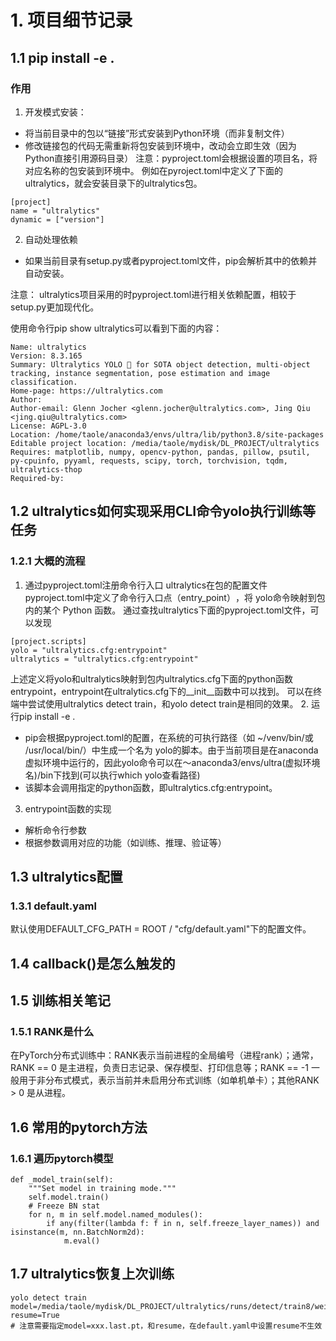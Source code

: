 # 1. 项目细节记录

## 1.1 pip install -e .
### 作用
1. 开发模式安装：
* 将当前目录中的包以“链接”形式安装到Python环境（而非复制文件）
* 修改链接包的代码无需重新将包安装到环境中，改动会立即生效（因为Python直接引用源码目录）
注意：pyproject.toml会根据设置的项目名，将对应名称的包安装到环境中。
例如在pyroject.toml中定义了下面的ultralytics，就会安装目录下的ultralytics包。
```
[project]
name = "ultralytics"
dynamic = ["version"]
```

2. 自动处理依赖
* 如果当前目录有setup.py或者pyproject.toml文件，pip会解析其中的依赖并自动安装。

注意：
ultralytics项目采用的时pyproject.toml进行相关依赖配置，相较于setup.py更加现代化。

使用命令行pip show ultralytics可以看到下面的内容：
```
Name: ultralytics
Version: 8.3.165
Summary: Ultralytics YOLO 🚀 for SOTA object detection, multi-object tracking, instance segmentation, pose estimation and image classification.
Home-page: https://ultralytics.com
Author: 
Author-email: Glenn Jocher <glenn.jocher@ultralytics.com>, Jing Qiu <jing.qiu@ultralytics.com>
License: AGPL-3.0
Location: /home/taole/anaconda3/envs/ultra/lib/python3.8/site-packages
Editable project location: /media/taole/mydisk/DL_PROJECT/ultralytics
Requires: matplotlib, numpy, opencv-python, pandas, pillow, psutil, py-cpuinfo, pyyaml, requests, scipy, torch, torchvision, tqdm, ultralytics-thop
Required-by: 
```

## 1.2 ultralytics如何实现采用CLI命令yolo执行训练等任务
### 1.2.1 大概的流程
1. 通过pyproject.toml注册命令行入口
ultralytics在包的配置文件pyproject.toml中定义了​​命令行入口点（entry_point）​​，将 yolo命令映射到包内的某个 Python 函数。
通过查找ultralytics下面的pyproject.toml文件，可以发现
```
[project.scripts]
yolo = "ultralytics.cfg:entrypoint"
ultralytics = "ultralytics.cfg:entrypoint"
```
上述定义将yolo和ultralytics映射到包内ultralytics.cfg下面的python函数entrypoint，entrypoint在ultralytics.cfg下的__init__函数中可以找到。
可以在终端中尝试使用ultralytics detect train，和yolo detect train是相同的效果。
2. 运行pip install -e .
* pip会根据pyproject.toml的配置，在系统的可执行路径（如 ~/venv/bin/或 /usr/local/bin/）中生成一个名为 yolo的脚本。由于当前项目是在anaconda虚拟环境中运行的，因此yolo命令可以在～anaconda3/envs/ultra(虚拟环境名)/bin下找到(可以执行which yolo查看路径)
* 该脚本会调用指定的python函数，即ultralytics.cfg:entrypoint。
3. entrypoint函数的实现
* 解析命令行参数
* 根据参数调用对应的功能（如训练、推理、验证等）

## 1.3 ultralytics配置
### 1.3.1 default.yaml
默认使用DEFAULT_CFG_PATH = ROOT / "cfg/default.yaml"下的配置文件。

## 1.4 callback()是怎么触发的

## 1.5 训练相关笔记
### 1.5.1 RANK是什么
在PyTorch分布式训练中：RANK表示当前进程的全局编号（进程rank）；通常，RANK == 0 是主进程，负责日志记录、保存模型、打印信息等；RANK == -1 一般用于非分布式模式，表示当前并未启用分布式训练（如单机单卡）；其他RANK > 0 是从进程。

## 1.6 常用的pytorch方法
### 1.6.1 遍历pytorch模型
```
def _model_train(self):
    """Set model in training mode."""
    self.model.train()
    # Freeze BN stat
    for n, m in self.model.named_modules():
        if any(filter(lambda f: f in n, self.freeze_layer_names)) and isinstance(m, nn.BatchNorm2d):
            m.eval()
```

## 1.7 ultralytics恢复上次训练
```
yolo detect train model=/media/taole/mydisk/DL_PROJECT/ultralytics/runs/detect/train8/weights/last.pt resume=True
# 注意需要指定model=xxx.last.pt，和resume，在default.yaml中设置resume不生效
```